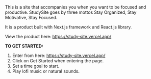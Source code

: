 This is a site that accompanies you when you want to be focused and productive. StudySite goes by three mottos Stay Organized, Stay Motivative, Stay Focused. 

It is a product built with Next.js framework and React.js library.

View the product here: https://study-site.vercel.app/


**TO GET STARTED:**
1. Enter from here: https://study-site.vercel.app/
2. Click on Get Started when entering the page.
3. Set a time goal to start.
4. Play lofi music or natural sounds.
